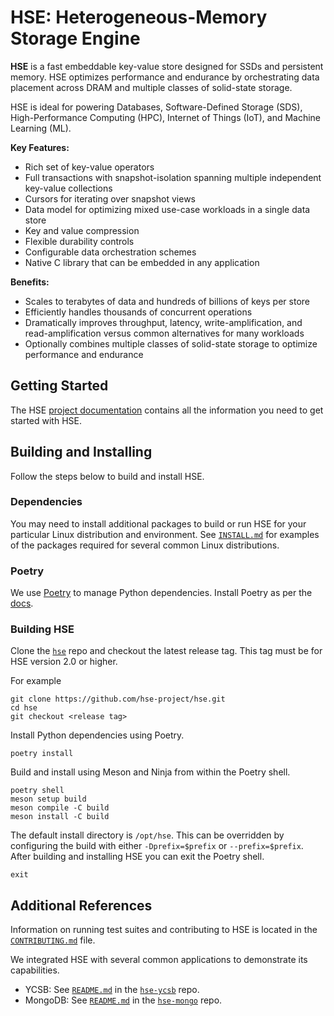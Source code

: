 # HSE: Heterogeneous-Memory Storage Engine

**HSE** is a fast embeddable key-value store designed for SSDs and
persistent memory.
HSE optimizes performance and endurance by orchestrating data
placement across DRAM and multiple classes of solid-state storage.

HSE is ideal for powering Databases, Software-Defined Storage (SDS),
High-Performance Computing (HPC), Internet of Things (IoT),
and Machine Learning (ML).

**Key Features:**

* Rich set of key-value operators
* Full transactions with snapshot-isolation spanning multiple independent
key-value collections
* Cursors for iterating over snapshot views
* Data model for optimizing mixed use-case workloads in a single data store
* Key and value compression
* Flexible durability controls
* Configurable data orchestration schemes
* Native C library that can be embedded in any application

**Benefits:**

* Scales to terabytes of data and hundreds of billions of keys per store
* Efficiently handles thousands of concurrent operations
* Dramatically improves throughput, latency, write-amplification,
and read-amplification versus common alternatives for many workloads
* Optionally combines multiple classes of solid-state storage to
optimize performance and endurance

## Getting Started

The HSE [project documentation](https://hse-project.github.io/)
contains all the information you need to get started with HSE.

## Building and Installing

Follow the steps below to build and install HSE.

### Dependencies

You may need to install additional packages to build or run HSE for your
particular Linux distribution and environment.
See [`INSTALL.md`](https://github.com/hse-project/hse/blob/master/INSTALL.md)
for examples of the packages required for several common Linux distributions.

### Poetry

We use [Poetry](https://python-poetry.org/) to manage Python dependencies.
Install Poetry as per the [docs](https://python-poetry.org/docs/#installation).

### Building HSE

<!--If you change the name of this header, please update all links to it as well-->

Clone the [`hse`](https://github.com/hse-project/hse) repo and checkout
the latest release tag.  This tag must be for HSE version 2.0 or higher.

For example

```shell
git clone https://github.com/hse-project/hse.git
cd hse
git checkout <release tag>
```

Install Python dependencies using Poetry.

```shell
poetry install
```

Build and install using Meson and Ninja from within the Poetry shell.

```shell
poetry shell
meson setup build
meson compile -C build
meson install -C build
```

The default install directory is `/opt/hse`. This can be overridden by
configuring the build with either `-Dprefix=$prefix` or `--prefix=$prefix`.
After building and installing HSE you can exit the Poetry shell.

```shell
exit
```

## Additional References

Information on running test suites and contributing to HSE is located in the
[`CONTRIBUTING.md`](https://github.com/hse-project/hse/blob/master/CONTRIBUTING.md) file.

We integrated HSE with several common applications to demonstrate its
capabilities.

* YCSB: See [`README.md`](https://github.com/hse-project/hse-ycsb/blob/v0.17.0-hse/hse/README.md) in the [`hse-ycsb`](https://github.com/hse-project/hse-ycsb) repo.
* MongoDB: See [`README.md`](https://github.com/hse-project/hse-mongo/blob/v3.4.17-hse/src/mongo/db/storage/hse/README.md) in the [`hse-mongo`](https://github.com/hse-project/hse-mongo) repo.

